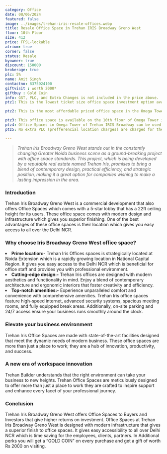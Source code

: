 ```yaml
---
category: Office
date: 08/06/2024
featured: false
image: ../images/trehan-iris-resale-offices.webp
title: Resale Office Space in Trehan IRIS Broadway Greno West
floor: 10th Floor
size: 412
price: FFSL-lockable
atrium: true
corner: false
status: Resale
byowner: true
discount: 150000
brokerage: true
plc: 5%
name: Amit Singh
contactno: 8375924100
giftvisit : worth 2000*
giftbuy : Gold Coin
info: GST, PLC, and Extra Changes is not included in the price above.
ptz1: This is the lowest ticket size office space investment option available in Trehan IRIS Broadway.

ptz2: This is the most affordable priced office space in the Omega Tower expected to provide maximum ROI.

ptz3: This office space is available on the 10th floor of Omega Tower in Trehan IRIS Noida Extension providing a beautiful panoramic view of Noida.
ptz4: Office Spaces in Omega Tower of Trehan IRIS Broadway can be used for personal use and also for generating passive income via rental yield.
ptz5: No extra PLC (prefferencial location charges) are charged for these office spaces.

---
```


> _Trehan Iris Broadway Greno West stands out in the constantly changing Greater Noida business scene as a ground-breaking project with office space standards. This project, which is being developed by a reputable real estate named Trehan Iris, promises to bring a blend of contemporary design, practical efficiency, and strategic position, making it a great option for companies wishing to make a lasting impression in the area._

### Introduction

Trehan Iris Broadway Greno West is a commercial development that also offers Office Spaces which comes with a 5-star lobby that has a 22ft ceiling height for its users. These office space comes with modern design and infrastructure which gives you superior finishing. One of the best advantages of these office spaces is their location which gives you easy access to all over the Delhi NCR. 

### Why choose Iris Broadway Greno West office space?
<li><b> Prime location:-</b> Trehan Iris Offices spaces is strategically located at Noida Extension which is a rapidly growing location in National Capital Region. It gives you easy access to the Delhi NCR which is beneficial for office staff and provides you with professional environment.
<li><b> Cutting-edge design:-</b> Trehan Iris offices are designed with modern aesthetics and functionality in mind. Enjoy a blend of contemporary architecture and ergonomic interiors that foster creativity and efficiency.
<li><b> Top-notch amenities:-</b> Experience unparalleled comfort and convenience with comprehensive amenities. Trehan Iris office spaces feature high-speed internet, advanced security systems, spacious meeting rooms, and fully equipped break areas. Additionally, on-site parking and 24/7 access ensure your business runs smoothly around the clock.

### Elevate your business environment
Trehan Iris Office Spaces are made with state-of-the-art facilities designed that meet the dynamic needs of modern business. These office spaces are more than just a place to work; they are a hub of innovation, productivity, and success.

### A new era of workspace innovation
Trehan Builder understands that the right environment can take your business to new heights. Trehan Office Spaces are meticulously designed to offer more than just a place to work they are crafted to inspire support and enhance every facet of your professional journey.

### Conclusion
Trehan Iris Broadway Greno West offers Office Spaces to Buyers and Investors that give higher returns on investment. Office Spaces at Trehan Iris Broadway Greno West is designed with modern infrastructure that gives a superior finish to office spaces. It gives easy accessibility to all over Delhi NCR which is time saving for the employees, clients, partners. In Additional perks you will get a “GOLD COIN” on every purchase and get a gift of worth Rs 2000 on visiting. 
